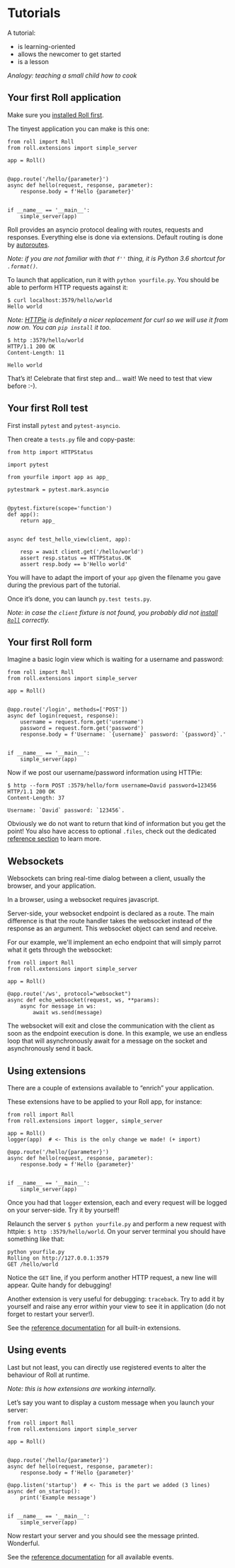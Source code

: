 # Tutorials

A tutorial:

* is learning-oriented
* allows the newcomer to get started
* is a lesson

*Analogy: teaching a small child how to cook*


## Your first Roll application

Make sure you [installed Roll first](how-to/basic.md#how-to-install-roll).

The tinyest application you can make is this one:

```python3
from roll import Roll
from roll.extensions import simple_server

app = Roll()


@app.route('/hello/{parameter}')
async def hello(request, response, parameter):
    response.body = f'Hello {parameter}'


if __name__ == '__main__':
    simple_server(app)
```

Roll provides an asyncio protocol dealing with routes, requests and
responses. Everything else is done via extensions. Default routing is
done by [autoroutes](https://github.com/pyrates/autoroutes).

*Note: if you are not familiar with that `f''` thing, it is Python 3.6
shortcut for `.format()`.*

To launch that application, run it with `python yourfile.py`. You should
be able to perform HTTP requests against it:

```
$ curl localhost:3579/hello/world
Hello world
```

*Note: [HTTPie](https://httpie.org/) is definitely a nicer replacement
for curl so we will use it from now on. You can `pip install` it too.*

```
$ http :3579/hello/world
HTTP/1.1 200 OK
Content-Length: 11

Hello world
```

That’s it! Celebrate that first step and… wait!
We need to test that view before :-).


## Your first Roll test

First install `pytest` and `pytest-asyncio`.

Then create a `tests.py` file and copy-paste:

```python3
from http import HTTPStatus

import pytest

from yourfile import app as app_

pytestmark = pytest.mark.asyncio


@pytest.fixture(scope='function')
def app():
    return app_


async def test_hello_view(client, app):

    resp = await client.get('/hello/world')
    assert resp.status == HTTPStatus.OK
    assert resp.body == b'Hello world'
```

You will have to adapt the import of your `app` given the filename
you gave during the previous part of the tutorial.

Once it’s done, you can launch `py.test tests.py`.

*Note: in case the `client` fixture is not found, you probably did not
[install `Roll`](how-to/basic.md#how-to-install-roll) correctly.*


## Your first Roll form

Imagine a basic login view which is waiting for a username and password:

```python3
from roll import Roll
from roll.extensions import simple_server

app = Roll()


@app.route('/login', methods=['POST'])
async def login(request, response):
    username = request.form.get('username')
    password = request.form.get('password')
    response.body = f'Username: `{username}` password: `{password}`.'


if __name__ == '__main__':
    simple_server(app)
```

Now if we post our username/password information using HTTPie:

```
$ http --form POST :3579/hello/form username=David password=123456
HTTP/1.1 200 OK
Content-Length: 37

Username: `David` password: `123456`.
```

Obviously we do not want to return that kind of information but you get
the point! You also have access to optional `.files`, check out the
dedicated [reference section](reference/core.md#request) to learn more.


## Websockets

Websockets can bring real-time dialog between a client, usually the browser,
and your application.

In a browser, using a websocket requires javascript.

Server-side, your websocket endpoint is declared as a route.
The main difference is that the route handler takes the websocket
instead of the response as an argument. This websocket object can send
and receive.

For our example, we'll implement an echo endpoint that will simply
parrot what it gets through the websocket:

```python3
from roll import Roll
from roll.extensions import simple_server

app = Roll()

@app.route('/ws', protocol="websocket")
async def echo_websocket(request, ws, **params):
    async for message in ws:
        await ws.send(message)
```

The websocket will exit and close the communication with the client as
soon as the endpoint execution is done. In this example, we use an
endless loop that will asynchronously await for a message on the
socket and asynchronously send it back.


## Using extensions

There are a couple of extensions available to “enrich” your application.

These extensions have to be applied to your Roll app, for instance:

```python3
from roll import Roll
from roll.extensions import logger, simple_server

app = Roll()
logger(app)  # <- This is the only change we made! (+ import)

@app.route('/hello/{parameter}')
async def hello(request, response, parameter):
    response.body = f'Hello {parameter}'


if __name__ == '__main__':
    simple_server(app)
```

Once you had that `logger` extension, each and every request will be
logged on your server-side. Try it by yourself!

Relaunch the server `$ python yourfile.py` and perform a new request with
httpie: `$ http :3579/hello/world`. On your server terminal you should
have something like that:

```
python yourfile.py
Rolling on http://127.0.0.1:3579
GET /hello/world
```

Notice the `GET` line, if you perform another HTTP request, a new line
will appear. Quite handy for debugging!

Another extension is very useful for debugging: `traceback`. Try to add
it by yourself and raise any error *within* your view to see it in
application (do not forget to restart your server!).

See the [reference documentation](reference/extensions.md) for all
built-in extensions.


## Using events

Last but not least, you can directly use registered events to alter the
behaviour of Roll at runtime.

*Note: this is how extensions are working internally.*

Let’s say you want to display a custom message when you launch your
server:

```python3
from roll import Roll
from roll.extensions import simple_server

app = Roll()


@app.route('/hello/{parameter}')
async def hello(request, response, parameter):
    response.body = f'Hello {parameter}'

@app.listen('startup')  # <- This is the part we added (3 lines)
async def on_startup():
    print('Example message')


if __name__ == '__main__':
    simple_server(app)
```

Now restart your server and you should see the message printed.
Wonderful.

See the [reference documentation](reference/events.md) for all available
events.
